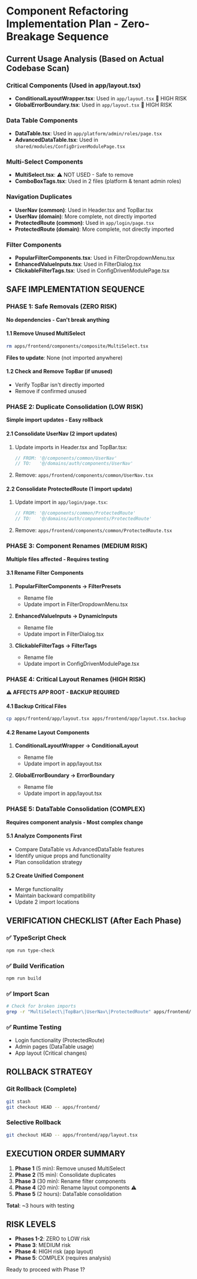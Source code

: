 # Component Refactoring Implementation Plan - Zero-Breakage Sequence

## Current Usage Analysis (Based on Actual Codebase Scan)

### Critical Components (Used in app/layout.tsx)
- **ConditionalLayoutWrapper.tsx**: Used in `app/layout.tsx` 🚨 HIGH RISK
- **GlobalErrorBoundary.tsx**: Used in `app/layout.tsx` 🚨 HIGH RISK

### Data Table Components  
- **DataTable.tsx**: Used in `app/platform/admin/roles/page.tsx`
- **AdvancedDataTable.tsx**: Used in `shared/modules/ConfigDrivenModulePage.tsx`

### Multi-Select Components
- **MultiSelect.tsx**: ⚠️ NOT USED - Safe to remove
- **ComboBoxTags.tsx**: Used in 2 files (platform & tenant admin roles)

### Navigation Duplicates
- **UserNav (common)**: Used in Header.tsx and TopBar.tsx
- **UserNav (domain)**: More complete, not directly imported
- **ProtectedRoute (common)**: Used in `app/login/page.tsx`
- **ProtectedRoute (domain)**: More complete, not directly imported

### Filter Components
- **PopularFilterComponents.tsx**: Used in FilterDropdownMenu.tsx
- **EnhancedValueInputs.tsx**: Used in FilterDialog.tsx
- **ClickableFilterTags.tsx**: Used in ConfigDrivenModulePage.tsx

## SAFE IMPLEMENTATION SEQUENCE

### PHASE 1: Safe Removals (ZERO RISK)
**No dependencies - Can't break anything**

#### 1.1 Remove Unused MultiSelect
```bash
rm apps/frontend/components/composite/MultiSelect.tsx
```
**Files to update**: None (not imported anywhere)

#### 1.2 Check and Remove TopBar (if unused)
- Verify TopBar isn't directly imported
- Remove if confirmed unused

### PHASE 2: Duplicate Consolidation (LOW RISK)
**Simple import updates - Easy rollback**

#### 2.1 Consolidate UserNav (2 import updates)
1. Update imports in Header.tsx and TopBar.tsx:
   ```typescript
   // FROM: '@/components/common/UserNav'
   // TO:   '@/domains/auth/components/UserNav'
   ```
2. Remove: `apps/frontend/components/common/UserNav.tsx`

#### 2.2 Consolidate ProtectedRoute (1 import update)
1. Update import in `app/login/page.tsx`:
   ```typescript
   // FROM: '@/components/common/ProtectedRoute'  
   // TO:   '@/domains/auth/components/ProtectedRoute'
   ```
2. Remove: `apps/frontend/components/common/ProtectedRoute.tsx`

### PHASE 3: Component Renames (MEDIUM RISK)
**Multiple files affected - Requires testing**

#### 3.1 Rename Filter Components
1. **PopularFilterComponents → FilterPresets**
   - Rename file
   - Update import in FilterDropdownMenu.tsx

2. **EnhancedValueInputs → DynamicInputs**  
   - Rename file
   - Update import in FilterDialog.tsx

3. **ClickableFilterTags → FilterTags**
   - Rename file
   - Update import in ConfigDrivenModulePage.tsx

### PHASE 4: Critical Layout Renames (HIGH RISK)
**⚠️ AFFECTS APP ROOT - BACKUP REQUIRED**

#### 4.1 Backup Critical Files
```bash
cp apps/frontend/app/layout.tsx apps/frontend/app/layout.tsx.backup
```

#### 4.2 Rename Layout Components
1. **ConditionalLayoutWrapper → ConditionalLayout**
   - Rename file
   - Update import in app/layout.tsx

2. **GlobalErrorBoundary → ErrorBoundary**
   - Rename file  
   - Update import in app/layout.tsx

### PHASE 5: DataTable Consolidation (COMPLEX)
**Requires component analysis - Most complex change**

#### 5.1 Analyze Components First
- Compare DataTable vs AdvancedDataTable features
- Identify unique props and functionality
- Plan consolidation strategy

#### 5.2 Create Unified Component
- Merge functionality
- Maintain backward compatibility
- Update 2 import locations

## VERIFICATION CHECKLIST (After Each Phase)

### ✅ TypeScript Check
```bash
npm run type-check
```

### ✅ Build Verification
```bash
npm run build
```

### ✅ Import Scan
```bash
# Check for broken imports
grep -r "MultiSelect\|TopBar\|UserNav\|ProtectedRoute" apps/frontend/
```

### ✅ Runtime Testing
- Login functionality (ProtectedRoute)
- Admin pages (DataTable usage)
- App layout (Critical changes)

## ROLLBACK STRATEGY

### Git Rollback (Complete)
```bash
git stash
git checkout HEAD -- apps/frontend/
```

### Selective Rollback
```bash
git checkout HEAD -- apps/frontend/app/layout.tsx
```

## EXECUTION ORDER SUMMARY

1. **Phase 1** (5 min): Remove unused MultiSelect
2. **Phase 2** (15 min): Consolidate duplicates  
3. **Phase 3** (30 min): Rename filter components
4. **Phase 4** (20 min): Rename layout components ⚠️
5. **Phase 5** (2 hours): DataTable consolidation

**Total**: ~3 hours with testing

## RISK LEVELS
- **Phases 1-2**: ZERO to LOW risk
- **Phase 3**: MEDIUM risk  
- **Phase 4**: HIGH risk (app layout)
- **Phase 5**: COMPLEX (requires analysis)

Ready to proceed with Phase 1? 